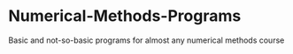 # Numerical-Methods-Programs
Basic and not-so-basic programs for almost any numerical methods course
